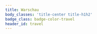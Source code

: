 ```yaml
---
title: Warschau
body_classes: 'title-center title-h1h2'
badge_class: badge-color-travel
header_id: travel
---
```


